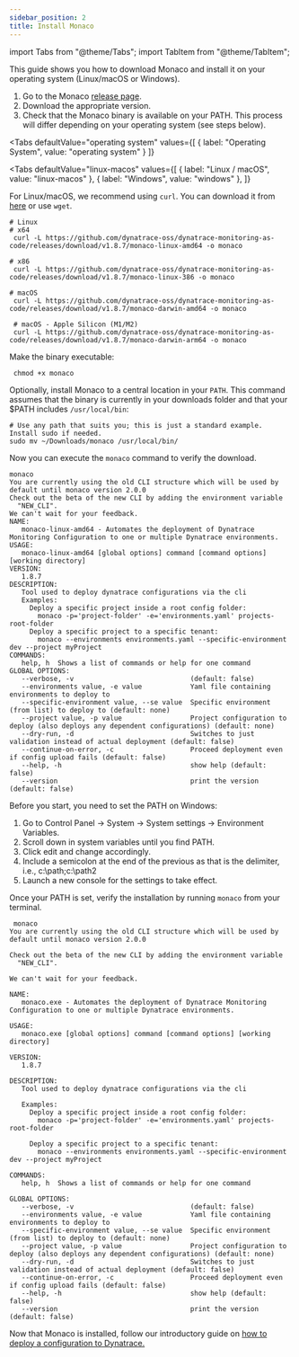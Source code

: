 ```yaml
---
sidebar_position: 2
title: Install Monaco
---
```


import Tabs from "@theme/Tabs";
import TabItem from "@theme/TabItem";

This guide shows you how to download Monaco and install it on your operating system (Linux/macOS or Windows).

1.	Go to the Monaco [release page](https://github.com/dynatrace-oss/dynatrace-monitoring-as-code/releases).
2.	Download the appropriate version.
3.	Check that the Monaco binary is available on your PATH. This process will differ depending on your operating system (see steps below). 

<Tabs
  defaultValue="operating system"
  values={[
    { label: "Operating System", value: "operating system" }
  ]}
>
  <TabItem value="operating system">

<Tabs
  defaultValue="linux-macos"
  values={[
    { label: "Linux / macOS", value: "linux-macos" },
    { label: "Windows", value: "windows" },
  ]}
>
  <TabItem value="linux-macos">

For Linux/macOS, we recommend using `curl`. You can download it from [here](https://curl.se/) or use `wget`.

```shell
# Linux
# x64
 curl -L https://github.com/dynatrace-oss/dynatrace-monitoring-as-code/releases/download/v1.8.7/monaco-linux-amd64 -o monaco

# x86
 curl -L https://github.com/dynatrace-oss/dynatrace-monitoring-as-code/releases/download/v1.8.7/monaco-linux-386 -o monaco

# macOS
 curl -L https://github.com/dynatrace-oss/dynatrace-monitoring-as-code/releases/download/v1.8.7/monaco-darwin-amd64 -o monaco
 
 # macOS - Apple Silicon (M1/M2)
 curl -L https://github.com/dynatrace-oss/dynatrace-monitoring-as-code/releases/download/v1.8.7/monaco-darwin-arm64 -o monaco
```

Make the binary executable:

```shell
 chmod +x monaco
```

Optionally, install Monaco to a central location in your `PATH`.
This command assumes that the binary is currently in your downloads folder and that your $PATH includes `/usr/local/bin`:

```shell
# Use any path that suits you; this is just a standard example. Install sudo if needed.
sudo mv ~/Downloads/monaco /usr/local/bin/
```

Now you can execute the `monaco` command to verify the download. 

```shell
monaco
You are currently using the old CLI structure which will be used by
default until monaco version 2.0.0
Check out the beta of the new CLI by adding the environment variable
  "NEW_CLI".
We can't wait for your feedback.
NAME:
   monaco-linux-amd64 - Automates the deployment of Dynatrace Monitoring Configuration to one or multiple Dynatrace environments.
USAGE:
   monaco-linux-amd64 [global options] command [command options] [working directory]
VERSION:
   1.8.7
DESCRIPTION:
   Tool used to deploy dynatrace configurations via the cli
   Examples:
     Deploy a specific project inside a root config folder:
       monaco -p='project-folder' -e='environments.yaml' projects-root-folder
     Deploy a specific project to a specific tenant:
       monaco --environments environments.yaml --specific-environment dev --project myProject
COMMANDS:
   help, h  Shows a list of commands or help for one command
GLOBAL OPTIONS:
   --verbose, -v                             (default: false)
   --environments value, -e value            Yaml file containing environments to deploy to
   --specific-environment value, --se value  Specific environment (from list) to deploy to (default: none)
   --project value, -p value                 Project configuration to deploy (also deploys any dependent configurations) (default: none)
   --dry-run, -d                             Switches to just validation instead of actual deployment (default: false)
   --continue-on-error, -c                   Proceed deployment even if config upload fails (default: false)
   --help, -h                                show help (default: false)
   --version                                 print the version (default: false)
```

  </TabItem>
  <TabItem value="windows">

Before you start, you need to set the PATH on Windows: 

1.	Go to Control Panel -> System -> System settings -> Environment Variables.
2.	Scroll down in system variables until you find PATH.
3.	Click edit and change accordingly.
4.	Include a semicolon at the end of the previous as that is the delimiter, i.e., c:\path;c:\path2
5.	Launch a new console for the settings to take effect.

Once your PATH is set, verify the installation by running `monaco` from your terminal. 

```shell
 monaco
You are currently using the old CLI structure which will be used by
default until monaco version 2.0.0

Check out the beta of the new CLI by adding the environment variable
  "NEW_CLI".

We can't wait for your feedback.

NAME:
   monaco.exe - Automates the deployment of Dynatrace Monitoring Configuration to one or multiple Dynatrace environments.

USAGE:
   monaco.exe [global options] command [command options] [working directory]

VERSION:
   1.8.7

DESCRIPTION:
   Tool used to deploy dynatrace configurations via the cli

   Examples:
     Deploy a specific project inside a root config folder:
       monaco -p='project-folder' -e='environments.yaml' projects-root-folder

     Deploy a specific project to a specific tenant:
       monaco --environments environments.yaml --specific-environment dev --project myProject

COMMANDS:
   help, h  Shows a list of commands or help for one command

GLOBAL OPTIONS:
   --verbose, -v                             (default: false)
   --environments value, -e value            Yaml file containing environments to deploy to
   --specific-environment value, --se value  Specific environment (from list) to deploy to (default: none)
   --project value, -p value                 Project configuration to deploy (also deploys any dependent configurations) (default: none)
   --dry-run, -d                             Switches to just validation instead of actual deployment (default: false)
   --continue-on-error, -c                   Proceed deployment even if config upload fails (default: false)
   --help, -h                                show help (default: false)
   --version                                 print the version (default: false)
```

  </TabItem>
</Tabs>
  </TabItem>
</Tabs>

Now that Monaco is installed, follow our introductory guide on [how to deploy a configuration to Dynatrace.](/configuration/deploy_configuration.md)
